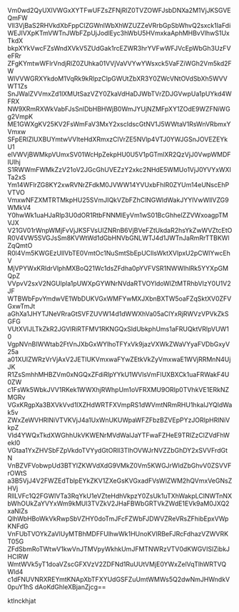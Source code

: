 Vm0wd2QyUXlVWGxXYTFwUFZsZFNjRlZ0TVZOWFJsbDNXa2M1VjJKSGVEQmFW
Vll3VjBaS2RHVkdXbFppClZGWnlWbXhWZUZZeVRrbGpSbWhvQ2sxck1IaFdi
WEJIVXpKTmVWTnJWbFZpUjJodlEyc3hWbU5HVmxkaAphMHBvVlhwS1UxTkdX
bkpXYkVwcFZsWndXVkV5ZUdGak1rcEZWR3hrYVFwWFJVcEpWbGh3UzFVeFRr
ZFgKYmtwWFlrVndjRlZ0ZUhka01VVjVaVVYwYWsxck5VaFZiWGh2Vm5kd2FW
WlVVWGRXYkdoM1VqRk9kRlpzClpGWUtZbXR3Y0ZWcVNtOVdSbXh5WVVWT1Zs
SnJWalZVVmxZd1lXMUtSazVZY0ZkaVdHaDJWbTVrZDJGVwpUa1pUYkd4WFRX
NW9XRmRXWkVabFJsSnlDbHBHWjB0WmJYUjNZMFpXY1ZOdE9WZFNiWGg2VmpK
ME1GWXgKV25KV2FsWmFaV3MxY2xscldscGtNV1J5WWtaV1RsWnVRbmxYVmxw
SFpERlZlUXBUYmtwVVlteHdXRmxzClVrZE5NVlp4VTJ0YWJGSnJOVEZEYkU1
elVWVjBWMkpVUmxSV01WcHpZekpHU0U5V1pGTmlXR2QzVjJ0VwpWMDFIUlhj
S1RWWmFWMkZzV21oV2JGcGhUVEZzY2xkc2NHdE5WMUo1VjJ0YVYxWXlTa2xS
Ym14WFlrZG8KY2xwRVNrZFdkM0JVWW14YVUxbFhlR0ZYUm14eUNscEhPVTVO
VmxwNFZXMTRTMkpHU25SVmJIQkVZbFZhClNGWldWakJYYlVwWllVZG9WMkV4
Y0hwWk1uaHJaRlp3U0dOR1RtbFNNMlEyVm1wS01BcGhhelZZVWxoagpTMVJX
V21GV01rWnpWMjFvVjJKSFVsUlZNRnB6VjBVeFZtUkdaR2hsYkZwWVZtcEtO
R0V4VW5SVGJsSm8KVWtWd1dGbHNVbGNLWTJ4d1JWTnJaRmRrTTBKWlZqQmtO
R0l4Vm5KWGEzUllVbTE0VmtOc1NuSmtSbEpUCllsWktXVlpxU2pCWlYwcEhV
MjVPYWxKRldrVlphMXBoQ21Wc1dsZFdha0pYVFVSR1NWWlhlRk5YYXpGMQpZ
VVpvV2sxV2NGUlpla1pUWXpGYWNrNVdaRTVOYldoWlZtMTRhbVIzY0U1V2JF
WTBWbFpvYmdwVE1WbDUKVGxWMFYwMXJXbnBXTW5oaFZqSktXV0ZFVGxwTmJt
aGhXa1JHYTJNeVRraGtSVFZUVW14d1dWWXhVa05aClYxRjRWVzVPVkZkSGFG
VUtXVlJLTkZkR2JGVlRiRTFMV1RKNGQxSldUbkphUms1aFRUQktVRlpVUW10
VgpNVnBIWWtab2FtVnJXbGxWYlhoTFYxVk9jazVXWkZWaVYyaFVDbGxyV25a
a01XUlZWRzVrVjAxV2JETlUKVmxwaFYwZEtkVkZyVmxwaE1WVjRRMnN4UjJK
R1ZsSmhhMHBZVm0xNGQxZFdiRlpYYkU1WVlsVmFlUXBXCk1uaFRWakF4U0ZW
c1FsWk5WbkJVV1RKek1WWXhjRWhpUm1oVFRXMU9ORlp0TVhkVE1ERkNZMGRv
VGxKRgpXa3BXVkVvd1lXZHdWRTFXVmpRS1dWVmtNRmRHU1hkalJYQldWak5v
ZWxZeWVHRlNiVTVKVjJ4a1UxWnUKUWpaWFZFbzBZVEpPYzJORlpHRlNiVkpZ
Vld4YWQxTkdXWGhhUkVKWENrMVdWalJaYTFwaFZHeE9TRlZzClZVdFhWekI0
VGtaa1YxZHVSbFZpVkdoTVYydGtORll3TlhOVWJrNVZZbGhDY2xSVVFrdGtN
VnBZVFVobwpUd3BTYlZKWVdXdG9VMkZ0Vm5KWGJrWldZbGhvV0ZSVVFrOWtS
a3B5VjJ4V2FWZEdTblpEYkZKV1ZXeGsKVGxadFVsWlZWM2hQVmxVeGNsZHVj
RllLVFc1Q2FGWlVTa3RqYkU1eVZteHdhVkpzY0ZsUk1uTXhWakpLClNWTnNX
bWhOUkZaYVYxWm9kMUl3TVZkV2JHaFBWbGRTVkZWdE1EVk9aM0JXQ2xaNlZs
QlhWbHBoWkVkRwpSbVZHY0doTmJFcFZWbFJDWVZReVRsZFhibEpxVWpKNFdG
VnFUbTVOYkZaVlUyMTBhMDFFUlhwWk1HUnoKVlRBeFJRcFdhazVZWVRKT05G
ZFdSbmRoTWtwV1kwVnJTMVpyWkhkUmJFMTNWRzVTV0dKWGVISlZibkJHClRW
WmtWVk5yT1doaVZscGFXVzV2ZDFNd1RuUUtVMjE0YWxZelVqTlhWRTVQWld4
c1dFNUVNRXREYmtKNApXbTFXYUdGSFZuUmtWMWs5Q2dwNmJHWndkV0puY1hS
dAoKdGhleXBjanZjcg==

ktlnckhjat